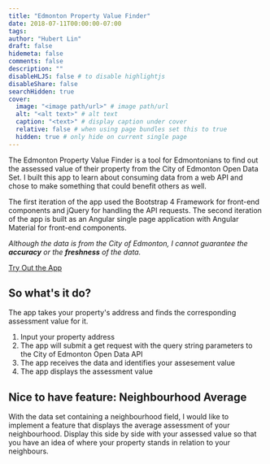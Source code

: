 ```yaml
---
title: "Edmonton Property Value Finder"
date: 2018-07-11T00:00:00-07:00
tags:
author: "Hubert Lin"
draft: false
hidemeta: false
comments: false
description: ""
disableHLJS: false # to disable highlightjs
disableShare: false
searchHidden: true
cover:
  image: "<image path/url>" # image path/url
  alt: "<alt text>" # alt text
  caption: "<text>" # display caption under cover
  relative: false # when using page bundles set this to true
  hidden: true # only hide on current single page
---
```


The Edmonton Property Value Finder is a tool for Edmontonians to find out the
assessed value of their property from the City of Edmonton Open Data Set. I
built this app to learn about consuming data from a web API and chose to make
something that could benefit others as well.

The first iteration of the app used the Bootstrap 4 Framework for front-end
components and jQuery for handling the API requests. The second iteration of the
app is built as an Angular single page application with Angular Material for
front-end components.

_Although the data is from the City of Edmonton, I cannot guarantee the
**accuracy** or the **freshness** of the data._

[Try Out the App](https://open-property.ca)

## So what's it do?

The app takes your property's address and finds the corresponding assessment
value for it.

1. Input your property address
2. The app will submit a get request with the query string parameters to the
   City of Edmonton Open Data API
3. The app receives the data and identifies your assesement value
4. The app displays the assessment value

## Nice to have feature: Neighbourhood Average

With the data set containing a neighbourhood field, I would like to implement a
feature that displays the average assessment of your neighbourhood. Display this
side by side with your assessed value so that you have an idea of where your
property stands in relation to your neighbours.

